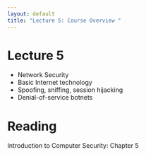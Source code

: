 ```yaml
---
layout: default
title: "Lecture 5: Course Overview "
---
```


# Lecture 5

- Network Security
- Basic Internet technology
- Spoofing, sniffing, session hijacking
- Denial-of-service botnets

# Reading 

Introduction to Computer Security: Chapter 5
